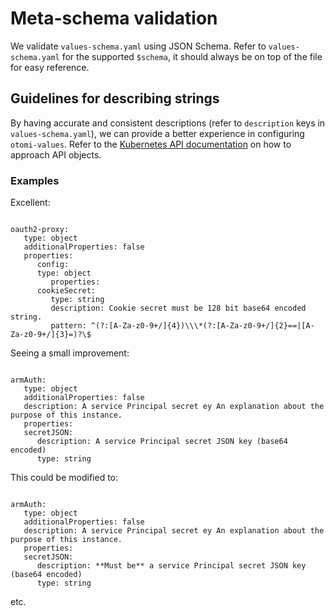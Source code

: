 # Meta-schema validation

We validate `values-schema.yaml` using JSON Schema. Refer to `values-schema.yaml` for the supported `$schema`, it should always be on top of the file for easy reference.

## Guidelines for describing strings

By having accurate and consistent descriptions (refer to `description` keys in `values-schema.yaml`), we can provide a better experience in configuring `otomi-values`. Refer to the [Kubernetes API documentation](https://github.com/kubernetes/community/blob/master/contributors/devel/sig-architecture/api-conventions.md#validation) on how to approach API objects.

### Examples

Excellent:

```

oauth2-proxy:
   type: object
   additionalProperties: false
   properties:
      config:
      type: object
         properties:
      cookieSecret:
         type: string
         description: Cookie secret must be 128 bit base64 encoded string.
         pattern: ^(?:[A-Za-z0-9+/]{4})\\\*(?:[A-Za-z0-9+/]{2}==|[A-Za-z0-9+/]{3}=)?\$

```

Seeing a small improvement:

```

armAuth:
   type: object
   additionalProperties: false
   description: A service Principal secret ey An explanation about the purpose of this instance.
   properties:
   secretJSON:
      description: A service Principal secret JSON key (base64 encoded)
      type: string

```

This could be modified to:

```

armAuth:
   type: object
   additionalProperties: false
   description: A service Principal secret ey An explanation about the purpose of this instance.
   properties:
   secretJSON:
      description: **Must be** a service Principal secret JSON key (base64 encoded)
      type: string

```

etc.
